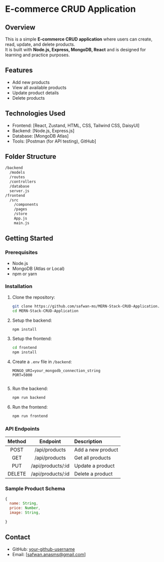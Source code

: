 # E-commerce CRUD Application

## Overview
This is a simple **E-commerce CRUD application** where users can create, read, update, and delete products.  
It is built with **Node.js, Express, MongoDB, React** and is designed for learning and practice purposes.

## Features
- Add new products
- View all available products
- Update product details
- Delete products

## Technologies Used
- Frontend: [React, Zustand, HTML, CSS, Tailwind CSS, DaisyUI]
- Backend: [Node.js, Express.js]
- Database: [MongoDB Atlas]
- Tools: [Postman (for API testing), GitHub]

## Folder Structure
```bash
/backend
  /models
  /routes
  /controllers
  /database
  server.js
/frontend
  /src
    /components
    /pages
    /store
    App.js
    main.js
```

## Getting Started

### Prerequisites
- Node.js
- MongoDB (Atlas or Local)
- npm or yarn

### Installation

1. Clone the repository:
   ```bash
   git clone https://github.com/safwan-ms/MERN-Stack-CRUD-Application.git
   cd MERN-Stack-CRUD-Application
   ```

2. Setup the backend:
   ```bash
   npm install
   ```

3. Setup the frontend:
   ```bash
   cd frontend
   npm install
   ```

4. Create a `.env` file in `/backend`:
   ```env
   MONGO_URI=your_mongodb_connection_string
   PORT=5000
 
   ```

5. Run the backend:
   ```bash
   npm run backend
   ```

6. Run the frontend:
   ```bash
   npm run frontend
   ```

### API Endpoints
| Method | Endpoint | Description |
|:------:|:--------:|:------------|
| POST   | /api/products | Add a new product |
| GET    | /api/products | Get all products |
| PUT    | /api/products/:id | Update a product |
| DELETE | /api/products/:id | Delete a product |

### Sample Product Schema
```javascript
{
  name: String,
  price: Number,
  image: String,
  
}
```



## Contact
- GitHub: [your-github-username](https://github.com/your-github-username)
- Email: [safwan.anasms@gmail.com]
